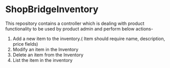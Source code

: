 # ShopBridgeInventory
This repository contains a controller which is dealing with product functionality to be used by product admin and perform below actions-

1. Add a new item to the inventory.( Item should require name, description, price fields)
2. Modify an item in the Inventory
3. Delete an item from the Inventory
4. List the item in the inventory
